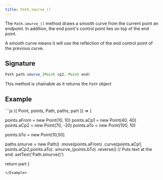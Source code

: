 ```yaml
---
title: Path.smurve_()
---
```


The `Path.smurve_()` method draws a smooth curve from the current point an endpoint.
In addition, the end point's control point lies on top of the end point.

A smooth curve means it will use the reflection of the end control point of the previous curve.

## Signature

```js
Path path.smurve_(Point cp2, Point end)
```

<Tip compact>This method is chainable as it returns the `Path` object</Tip>

## Example

<Example caption="Example of the Path.smurve_() method">
```js
({ Point, points, Path, paths, part }) => {

  points.aFrom = new Point(10, 10)
  points.aCp1 = new Point(40, 40)
  points.aCp2 = new Point(70, -20)
  points.aTo = new Point(100, 10)

  points.bTo = new Point(10,50)
  
  paths.smurve = new Path()
    .move(points.aFrom)
    .curve(points.aCp1, points.aCp2,points.aTo)
    .smurve_(points.bTo)
    .reverse() // Puts text at the end
    .setText('Path.smurve()')

  return part
}
```
</Example>


